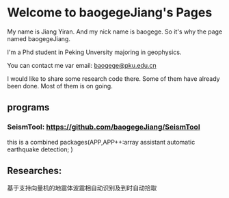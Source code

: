 # Welcome to baogegeJiang's Pages

My name is Jiang Yiran. And my nick name is baogege. So it's why the page named baogegeJiang.

I'm a Phd student in Peking Unversity majoring in geophysics. 

You can contact me var email: baogege@pku.edu.cn

I would like to share some research code there. Some of them have already been done. Most of them is on going.  

## programs

### SeismTool: https://github.com/baogegeJiang/SeismTool

this is a combined packages(APP,APP++:array assistant automatic earthquake detection; )


## Researches:
基于支持向量机的地震体波震相自动识别及到时自动拾取

